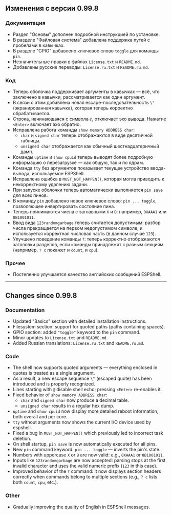 ## Изменения с версии 0.99.8  

### Документация

- Раздел "Основы" дополнен подробной инструкцией по установке.  
- В разделе "Файловая система" добавлена поддержка путей с пробелами в кавычках.  
- В разделе "GPIO" добавлено ключевое слово `toggle` для команды `pin`.  
- Незначительные правки в файлах `License.txt` и `README.md`.  
- Добавлены русские переводы: `License.ru.txt` и `README.ru.md`.

### Код

- Теперь оболочка поддерживает аргументы в кавычках — всё, что заключено в кавычки, рассматривается как один аргумент.  
- В связи с этим добавлена новая escape-последовательность `\"` (экранированная кавычка), которая теперь корректно обрабатывается.  
- Строка, начинающаяся с символа `@`, отключает эхо вывода. Нажатие `<Enter>` включает эхо обратно.  
- Исправлена работа команды `show memory ADDRESS char`:  
  - `char` и `signed char` теперь отображаются в виде десятичной таблицы.  
  - `unsigned char` отображается как обычный шестнадцатеричный дамп.  
- Команды `uptime` и `show cpuid` теперь выводят более подробную информацию о перезагрузке — как общую, так и по ядрам.  
- Команда `tty` без аргументов показывает текущее устройство ввода-вывода, используемое ESPShell.  
- Исправлена ошибка в `MUST_NOT_HAPPEN()`, которая могла приводить к некорректному удалению задачи.  
- При запуске оболочки теперь автоматически выполняется `pin save` для всех пинов.  
- В команду `pin` добавлено новое ключевое слово: `pin ... toggle`, позволяющее инвертировать состояние пина.  
- Теперь принимаются числа с заглавными `X` и `B`: например, `0XAAA1` или `0B1001011`.  
- Ввод вида `123randomgarbage` теперь считается допустимым: разбор числа прекращается на первом недопустимом символе, и используется корректная числовая часть (в данном случае `123`).  
- Улучшено поведение команды `?`: теперь корректно отображаются заголовки разделов, если команды принадлежат к разным секциям (например, `? c` покажет и `count`, и `cpu`).

### Прочее

- Постепенно улучшается качество английских сообщений ESPShell.

---

## Changes since 0.99.8

### Documentation

- Updated "Basics" section with detailed installation instructions.  
- Filesystem section: support for quoted paths (paths containing spaces).  
- GPIO section: added `"toggle"` keyword to the `pin` command.  
- Minor updates to `License.txt` and `README.md`.  
- Added Russian translations: `License.ru.txt` and `README.ru.md`.

### Code

- The shell now supports quoted arguments — everything enclosed in quotes is treated as a single argument.  
- As a result, a new escape sequence `\"` (escaped quote) has been introduced and is properly recognized.  
- Lines starting with `@` disable shell echo; pressing `<Enter>` re-enables it.  
- Fixed behavior of `show memory ADDRESS char`:  
  - `char` and `signed char` now produce a decimal table.  
  - `unsigned char` results in a regular hex dump.  
- `uptime` and `show cpuid` now display more detailed reboot information, both overall and per core.  
- `tty` without arguments now shows the current I/O device used by espshell.  
- Fixed a bug in `MUST_NOT_HAPPEN()` which previously led to incorrect task deletion.  
- On shell startup, `pin save` is now automatically executed for all pins.  
- New `pin` command keyword: `pin ... toggle` — inverts the pin's state.  
- Numbers with uppercase `X` or `B` are now valid: e.g., `0XAAA1` or `0B1001011`.  
- Inputs like `123randomgarbage` are now accepted: parsing stops at the first invalid character and uses the valid numeric prefix (`123` in this case).  
- Improved behavior of the `?` command: it now displays section headers correctly when commands belong to multiple sections (e.g., `? c` lists both `count`, `cpu`, etc.).

### Other

- Gradually improving the quality of English in ESPShell messages.

